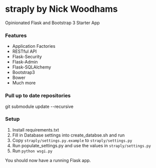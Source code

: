straply by Nick Woodhams
=======
Opinionated Flask and Bootstrap 3 Starter App

### Features

- Application Factories
- RESTful API
- Flask-Security
- Flask-Admin
- Flask-SQLAlchemy
- Bootstrap3
- Bower
- Much more

### Pull up to date repositories

git submodule update --recursive

### Setup

1. Install requirements.txt
2. Fill in Database settings into create_databse.sh and run
3. Copy `straply/settings.py.example` to `straply/settings.py`
4. Run populate_settings.py and use the values in `straply/settings.py`
5. Run `python wsgi.py`

You should now have a running Flask app.
